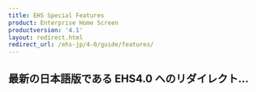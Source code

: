 ```yaml
---
title: EHS Special Features
product: Enterprise Home Screen
productversion: '4.1'
layout: redirect.html
redirect_url: /ehs-jp/4-0/guide/features/
---
```


## 最新の日本語版である EHS4.0 へのリダイレクト...










